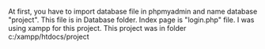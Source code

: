 At first, you have to import database file in phpmyadmin and name database "project". This file is in Database folder.
Index page is "login.php" file.
I was using xampp for this project. This project was in folder c:/xampp/htdocs/project
